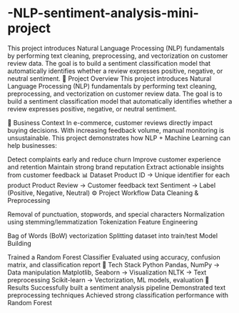 # -NLP-sentiment-analysis-mini-project
This project introduces Natural Language Processing (NLP) fundamentals by performing text cleaning, preprocessing, and vectorization on customer review data. The goal is to build a sentiment classification model that automatically identifies whether a review expresses positive, negative, or neutral sentiment.
📌 Project Overview
This project introduces Natural Language Processing (NLP) fundamentals by performing text cleaning, preprocessing, and vectorization on customer review data. The goal is to build a sentiment classification model that automatically identifies whether a review expresses positive, negative, or neutral sentiment.

💼 Business Context
In e-commerce, customer reviews directly impact buying decisions. With increasing feedback volume, manual monitoring is unsustainable.
This project demonstrates how NLP + Machine Learning can help businesses:

Detect complaints early and reduce churn
Improve customer experience and retention
Maintain strong brand reputation
Extract actionable insights from customer feedback
📊 Dataset
Product ID → Unique identifier for each product
Product Review → Customer feedback text
Sentiment → Label (Positive, Negative, Neutral)
⚙️ Project Workflow
Data Cleaning & Preprocessing

Removal of punctuation, stopwords, and special characters
Normalization using stemming/lemmatization
Tokenization
Feature Engineering

Bag of Words (BoW) vectorization
Splitting dataset into train/test
Model Building

Trained a Random Forest Classifier
Evaluated using accuracy, confusion matrix, and classification report
🚀 Tech Stack
Python
Pandas, NumPy → Data manipulation
Matplotlib, Seaborn → Visualization
NLTK → Text preprocessing
Scikit-learn → Vectorization, ML models, evaluation
📌 Results
Successfully built a sentiment analysis pipeline
Demonstrated text preprocessing techniques
Achieved strong classification performance with Random Forest

